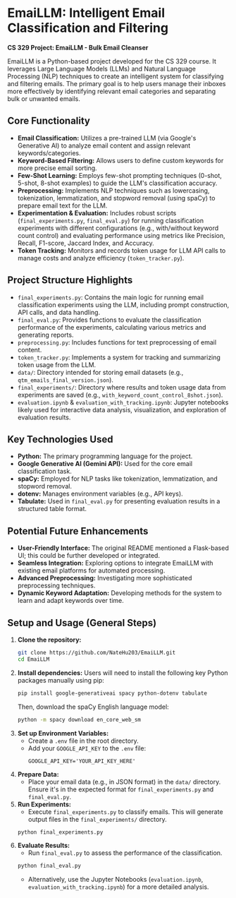 # EmaiLLM: Intelligent Email Classification and Filtering

**CS 329 Project: EmaiLLM - Bulk Email Cleanser**

EmaiLLM is a Python-based project developed for the CS 329 course. It leverages Large Language Models (LLMs) and Natural Language Processing (NLP) techniques to create an intelligent system for classifying and filtering emails. The primary goal is to help users manage their inboxes more effectively by identifying relevant email categories and separating bulk or unwanted emails.

## Core Functionality

- **Email Classification:** Utilizes a pre-trained LLM (via Google's Generative AI) to analyze email content and assign relevant keywords/categories.
- **Keyword-Based Filtering:** Allows users to define custom keywords for more precise email sorting.
- **Few-Shot Learning:** Employs few-shot prompting techniques (0-shot, 5-shot, 8-shot examples) to guide the LLM's classification accuracy.
- **Preprocessing:** Implements NLP techniques such as lowercasing, tokenization, lemmatization, and stopword removal (using spaCy) to prepare email text for the LLM.
- **Experimentation & Evaluation:** Includes robust scripts (`final_experiments.py`, `final_eval.py`) for running classification experiments with different configurations (e.g., with/without keyword count control) and evaluating performance using metrics like Precision, Recall, F1-score, Jaccard Index, and Accuracy.
- **Token Tracking:** Monitors and records token usage for LLM API calls to manage costs and analyze efficiency (`token_tracker.py`).

## Project Structure Highlights

- `final_experiments.py`: Contains the main logic for running email classification experiments using the LLM, including prompt construction, API calls, and data handling.
- `final_eval.py`: Provides functions to evaluate the classification performance of the experiments, calculating various metrics and generating reports.
- `preprocessing.py`: Includes functions for text preprocessing of email content.
- `token_tracker.py`: Implements a system for tracking and summarizing token usage from the LLM.
- `data/`: Directory intended for storing email datasets (e.g., `qtm_emails_final_version.json`).
- `final_experiments/`: Directory where results and token usage data from experiments are saved (e.g., `with_keyword_count_control_8shot.json`).
- `evaluation.ipynb` & `evaluation_with_tracking.ipynb`: Jupyter notebooks likely used for interactive data analysis, visualization, and exploration of evaluation results.

## Key Technologies Used

- **Python:** The primary programming language for the project.
- **Google Generative AI (Gemini API):** Used for the core email classification task.
- **spaCy:** Employed for NLP tasks like tokenization, lemmatization, and stopword removal.
- **dotenv:** Manages environment variables (e.g., API keys).
- **Tabulate:** Used in `final_eval.py` for presenting evaluation results in a structured table format.

## Potential Future Enhancements

- **User-Friendly Interface:** The original README mentioned a Flask-based UI; this could be further developed or integrated.
- **Seamless Integration:** Exploring options to integrate EmaiLLM with existing email platforms for automated processing.
- **Advanced Preprocessing:** Investigating more sophisticated preprocessing techniques.
- **Dynamic Keyword Adaptation:** Developing methods for the system to learn and adapt keywords over time.

## Setup and Usage (General Steps)

1.  **Clone the repository:**
    ```bash
    git clone https://github.com/NateHu203/EmaiLLM.git
    cd EmaiLLM
    ```
2.  **Install dependencies:**
    Users will need to install the following key Python packages manually using pip:
    ```bash
    pip install google-generativeai spacy python-dotenv tabulate
    ```
    Then, download the spaCy English language model:
    ```bash
    python -m spacy download en_core_web_sm
    ```
3.  **Set up Environment Variables:**
    - Create a `.env` file in the root directory.
    - Add your `GOOGLE_API_KEY` to the `.env` file:
      ```
      GOOGLE_API_KEY='YOUR_API_KEY_HERE'
      ```
4.  **Prepare Data:**
    - Place your email data (e.g., in JSON format) in the `data/` directory. Ensure it's in the expected format for `final_experiments.py` and `final_eval.py`.
5.  **Run Experiments:**
    - Execute `final_experiments.py` to classify emails. This will generate output files in the `final_experiments/` directory.
    ```bash
    python final_experiments.py
    ```
6.  **Evaluate Results:**
    - Run `final_eval.py` to assess the performance of the classification.
    ```bash
    python final_eval.py
    ```
    - Alternatively, use the Jupyter Notebooks (`evaluation.ipynb`, `evaluation_with_tracking.ipynb`) for a more detailed analysis.

